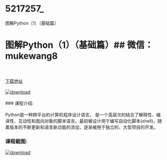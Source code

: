# 5217257_
图解Python（1）（基础篇）
# 图解Python（1）（基础篇）## 微信：mukewang8
<br/></br>[下载地址](http://www.36tz.cn/article/5217257 "下载地址")
<br/></br>[![download](http://36tz.cn/muke_img/2020_12_1-129-300x219.png "下载地址")](http://www.36tz.cn/article/5217257 "下载地址")
<br/></br>### 课程介绍:<br/></br>Python是一种跨平台的计算机程序设计语言。 是一个高层次的结合了解释性、编译性、互动性和面向对象的脚本语言。最初被设计用于编写自动化脚本(shell)，随着版本的不断更新和语言新功能的添加，逐渐被用于独立的、大型项目的开发。

### 课程截图:
[![download](http://36tz.cn/muke_img/2020_12_2-120.png "下载地址")](http://www.36tz.cn/article/5217257 "下载地址")
